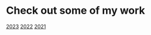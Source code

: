 # Check out some of my work

[2023](posts/2023.html)
[2022](posts/2022.html)
[2021](posts/2021.html)
